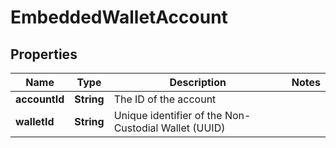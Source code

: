 

# EmbeddedWalletAccount


## Properties

| Name | Type | Description | Notes |
|------------ | ------------- | ------------- | -------------|
|**accountId** | **String** | The ID of the account |  |
|**walletId** | **String** | Unique identifier of the Non-Custodial Wallet (UUID) |  |



